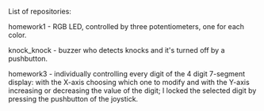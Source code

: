 List of repositories:

homework1 - RGB LED, controlled by three potentiometers, one for each color.

knock_knock - buzzer who detects knocks and it's turned off by a pushbutton.

homework3 - individually controlling every digit of the 4 digit 7-segment display: with the X-axis choosing which one to modify and with the Y-axis increasing or decreasing the value of the digit; I locked the selected digit by pressing the pushbutton of the joystick. 
